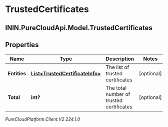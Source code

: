 # TrustedCertificates

## ININ.PureCloudApi.Model.TrustedCertificates

## Properties

|Name | Type | Description | Notes|
|------------ | ------------- | ------------- | -------------|
| **Entities** | [**List&lt;TrustedCertificateInfo&gt;**](TrustedCertificateInfo) | The list of trusted certificates | [optional] |
| **Total** | **int?** | The total number of trusted certificates | [optional] |



_PureCloudPlatform.Client.V2 224.1.0_

